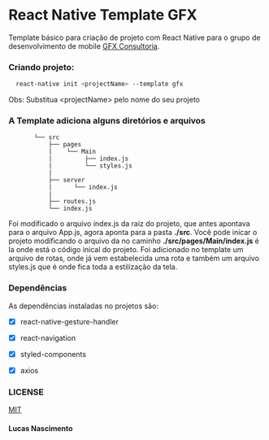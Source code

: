 # React Native Template GFX
Template básico para criação de projeto com React Native para o grupo de desenvolvimento de mobile [GFX Consultoria](http://www.gfxconsultoria.com).
  
  ### Criando projeto:  
  ```sh
    react-native init <projectName> --template gfx  
 ```
 Obs: Substitua \<projectName\> pelo nome do seu projeto
 
 ### A Template adiciona alguns diretórios e arquivos  
           └── src  
               ├── pages  
               |    └── Main  
               |         ├── index.js  
               |         └── styles.js  
               |
               ├── server
               |      └── index.js  
               |
               ├── routes.js
               └── index.js
               
Foi modificado o arquivo index.js da raiz do projeto, que antes apontava para o arquivo App.js, agora aponta para a pasta <b>./src</b>. 
Você pode inicar o projeto modificando o arquivo da no caminho <b>./src/pages/Main/index.js</b> é la onde está o código inical do projeto.
  Foi adicionado no template um arquivo de rotas, onde já vem estabelecida uma rota e também um arquivo styles.js que é onde fica toda a estilização da tela.
  
  ### Dependências
   As dependências instaladas no projetos são:  
   - [x] react-native-gesture-handler
   - [x] react-navigation
   - [x] styled-components
   - [x] axios


 ### LICENSE
  [MIT](https://github.com/LukNasc/base-template-rn/blob/master/License)
  
#### Lucas Nascimento  
